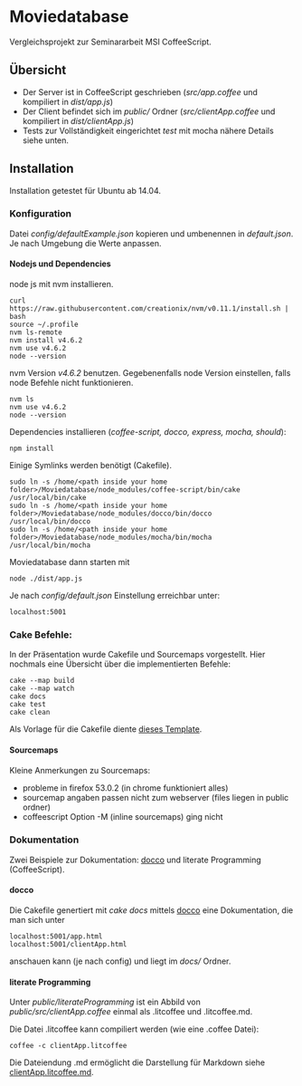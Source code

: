 # Moviedatabase
Vergleichsprojekt zur Seminararbeit MSI CoffeeScript.
## Übersicht
- Der Server ist in CoffeeScript geschrieben (*src/app.coffee* und kompiliert in *dist/app.js*)
- Der Client befindet sich im *public/* Ordner (*src/clientApp.coffee* und kompiliert in *dist/clientApp.js*)
- Tests zur Vollständigkeit eingerichtet *test* mit mocha
nähere Details siehe unten.
## Installation
Installation getestet für Ubuntu ab 14.04.
### Konfiguration
Datei *config/defaultExample.json* kopieren und umbenennen in *default.json*. Je nach Umgebung die Werte anpassen.

#### Nodejs und Dependencies
node js mit nvm installieren. 
```
curl https://raw.githubusercontent.com/creationix/nvm/v0.11.1/install.sh | bash
source ~/.profile
nvm ls-remote
nvm install v4.6.2
nvm use v4.6.2
node --version
```
nvm Version _v4.6.2_ benutzen.
Gegebenenfalls node Version einstellen, falls node Befehle nicht funktionieren.
```
nvm ls
nvm use v4.6.2
node --version
```

Dependencies installieren (*coffee-script, docco, express, mocha, should*):
```
npm install
```
Einige Symlinks werden benötigt (Cakefile).
```
sudo ln -s /home/<path inside your home folder>/Moviedatabase/node_modules/coffee-script/bin/cake /usr/local/bin/cake
sudo ln -s /home/<path inside your home folder>/Moviedatabase/node_modules/docco/bin/docco /usr/local/bin/docco
sudo ln -s /home/<path inside your home folder>/Moviedatabase/node_modules/mocha/bin/mocha /usr/local/bin/mocha
```
Moviedatabase dann starten mit 
```
node ./dist/app.js
```
Je nach *config/default.json* Einstellung erreichbar unter:
```
localhost:5001
```

### Cake Befehle:
In der Präsentation wurde Cakefile und Sourcemaps vorgestellt. Hier nochmals eine Übersicht über die implementierten Befehle:
```
cake --map build
cake --map watch
cake docs
cake test
cake clean
```
Als Vorlage für die Cakefile diente [dieses Template](http://twilson63.github.io/cakefile-template/).
#### Sourcemaps
Kleine Anmerkungen zu Sourcemaps:
 - probleme in firefox 53.0.2 (in chrome funktioniert alles)
 - sourcemap angaben passen nicht zum webserver (files liegen in public ordner)
 - coffeescript Option -M (inline sourcemaps) ging nicht

### Dokumentation
Zwei Beispiele zur Dokumentation: [docco](https://jashkenas.github.io/docco/) und literate Programming (CoffeeScript).
#### docco
Die Cakefile genertiert mit *cake docs* mittels [docco](https://jashkenas.github.io/docco/) eine Dokumentation, die man sich unter
```
localhost:5001/app.html
localhost:5001/clientApp.html
```
anschauen kann (je nach config) und liegt im *docs/* Ordner.
#### literate Programming
Unter *public/literateProgramming* ist ein Abbild von *public/src/clientApp.coffee* einmal als .litcoffee und .litcoffee.md. 

Die Datei .litcoffee kann compiliert werden (wie eine .coffee Datei):
```
coffee -c clientApp.litcoffee
```
Die Dateiendung .md ermöglicht die Darstellung für Markdown siehe [clientApp.litcoffee.md](https://github.com/chappy2/Moviedatabase/blob/master/public/literateProgramming/clientApp.litcoffee.md).

